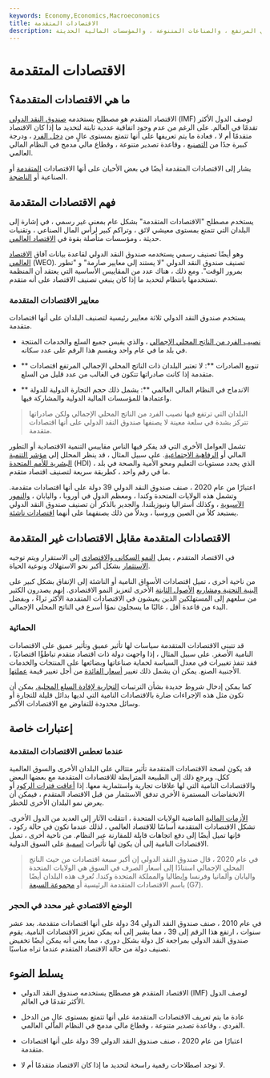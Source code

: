 ```yaml
---
keywords: Economy,Economics,Macroeconomics
title: الاقتصادات المتقدمة
description: الاقتصادات المتقدمة هي البلدان المتقدمة ذات الدخل الفردي المرتفع ، والصناعات المتنوعة ، والمؤسسات المالية الحديثة.
---
```


# الاقتصادات المتقدمة
## ما هي الاقتصادات المتقدمة؟

الاقتصاد المتقدم هو مصطلح يستخدمه [صندوق النقد الدولي](/imf) (IMF) لوصف الدول الأكثر تقدمًا في العالم. على الرغم من عدم وجود اتفاقية عددية ثابتة لتحديد ما إذا كان الاقتصاد متقدمًا أم لا ، فعادة ما يتم تعريفها على أنها تتمتع بمستوى عالٍ من [دخل الفرد](/income-per-capita) ، ودرجة كبيرة جدًا من [التصنيع](/industrialization) ، وقاعدة تصدير متنوعة ، وقطاع مالي مدمج في النظام المالي العالمي.

يشار إلى الاقتصادات المتقدمة أيضًا في بعض الأحيان على أنها الاقتصادات [المتقدمة](/developed-economy) أو الصناعية أو [الناضجة](/mature-economy).

## فهم الاقتصادات المتقدمة

يستخدم مصطلح "الاقتصادات المتقدمة" بشكل عام بمعنى غير رسمي ، في إشارة إلى البلدان التي تتمتع بمستوى معيشي لائق ، وتراكم كبير لرأس المال الصناعي ، وتقنيات حديثة ، ومؤسسات متأصلة بقوة في [الاقتصاد العالمي](/economy).

وهو أيضًا تصنيف رسمي يستخدمه صندوق النقد الدولي لقاعدة بيانات آفاق [الاقتصاد العالمي](/world-economic-outlook) (WEO). تصنيف صندوق النقد الدولي "لا يستند إلى معايير صارمة" و "تطور بمرور الوقت". ومع ذلك ، هناك عدد من المقاييس الأساسية التي يعتقد أن المنظمة تستخدمها بانتظام لتحديد ما إذا كان ينبغي تصنيف الاقتصاد على أنه متقدم.

### معايير الاقتصادات المتقدمة

يستخدم صندوق النقد الدولي ثلاثة معايير رئيسية لتصنيف البلدان على أنها اقتصادات متقدمة.

- [نصيب الفرد من الناتج المحلي الإجمالي](/per-capita-gdp) ، والذي يقيس جميع السلع والخدمات المنتجة في بلد ما في عام واحد ويقسم هذا الرقم على عدد سكانه.

- ** تنويع الصادرات **: لا تعتبر البلدان ذات الناتج المحلي الإجمالي المرتفع اقتصادات متقدمة إذا كانت صادراتها تتكون في الغالب من عدد قليل من السلع.

- ** الاندماج في النظام المالي العالمي **: يشمل ذلك حجم التجارة الدولية للدولة واعتمادها للمؤسسات المالية الدولية والمشاركة فيها.

> البلدان التي ترتفع فيها نصيب الفرد من الناتج المحلي الإجمالي ولكن صادراتها تتركز بشدة في سلعة معينة لا يصنفها صندوق النقد الدولي على أنها اقتصادات متقدمة.

>

تشمل العوامل الأخرى التي قد يفكر فيها الناس مقاييس التنمية الاقتصادية أو التطور المالي أو [الرفاهية الاجتماعية](/social-welfare-system). على سبيل المثال ، قد ينظر المحلل إلى [مؤشر التنمية](/human-development-index-hdi) [البشرية للأمم المتحدة](/human-development-index-hdi) (HDI) ، الذي يحدد مستويات التعليم ومحو الأمية والصحة في بلد ما في رقم واحد ، كطريقة سريعة لتصنيف اقتصاد متقدم.

اعتبارًا من عام 2020 ، صنف صندوق النقد الدولي 39 دولة على أنها اقتصادات متقدمة. وتشمل هذه الولايات المتحدة وكندا ، ومعظم الدول في أوروبا ، واليابان ، [والنمور الآسيوية](/four-asian-tigers) ، وكذلك أستراليا ونيوزيلندا. والجدير بالذكر أن تصنيف صندوق النقد الدولي يستبعد كلاً من الصين وروسيا ، وبدلاً من ذلك يصنفهما على أنهما [اقتصادات ناشئة](/emergingmarketeconomy).

## الاقتصادات المتقدمة مقابل الاقتصادات غير المتقدمة

في الاقتصاد المتقدم ، يميل [النمو السكاني والاقتصادي](/economicgrowthrate) إلى الاستقرار ويتم توجيه [الاستثمار](/investment) بشكل أكبر نحو الاستهلاك ونوعية الحياة.

من ناحية أخرى ، تميل اقتصادات الأسواق النامية أو الناشئة إلى الإنفاق بشكل كبير على [البنية التحتية ومشاريع](/infrastructure) [الأصول الثابتة](/fixedasset) الأخرى لتعزيز النمو الاقتصادي. إنهم يصدرون الكثير من سلعهم إلى المستهلكين الذين يعيشون في الاقتصادات المتقدمة الأكثر ثراءً ، وبفضل البدء من قاعدة أقل ، غالبًا ما يسجلون نموًا أسرع في الناتج المحلي الإجمالي.

### الحمائية

قد تتبنى الاقتصادات المتقدمة سياسات لها تأثير عميق وتأثير عميق على الاقتصادات النامية الأصغر. على سبيل المثال ، إذا واجهت دولة ذات اقتصاد متقدم تباطؤًا اقتصاديًا ، فقد تنفذ تغييرات في معدل السياسة لحماية صناعاتها وبضائعها على المنتجات والخدمات الأجنبية الصنع. يمكن أن يشمل ذلك تغيير [أسعار الفائدة](/interestrate) من أجل تغيير قيمة [عملتها](/currency).

كما يمكن إدخال شروط جديدة بشأن الترتيبات [التجارية لإفادة السلع المحلية.](/trade) يمكن أن تكون مثل هذه الإجراءات ضارة بالاقتصادات النامية التي لديها بدائل قليلة للتجارة أو وسائل محدودة للتفاوض مع الاقتصادات الأكبر.

## إعتبارات خاصة

### عندما تعطس الاقتصادات المتقدمة

قد يكون لصحة الاقتصادات المتقدمة تأثير متتالي على البلدان الأخرى والسوق العالمية ككل. ويرجع ذلك إلى الطبيعة المترابطة للاقتصادات المتقدمة مع بعضها البعض والاقتصادات النامية التي لها علاقات تجارية واستثمارية معها. إذا [أعاقت فترات الركود](/recession) أو الانخفاضات المستمرة الأخرى تدفق الاستثمار من قبل الاقتصاد المتقدم ، فيمكن أن يعرض نمو البلدان الأخرى للخطر.

[الأزمات المالية](/financial-crisis) الماضية الولايات المتحدة ، انتقلت الآثار إلى العديد من الدول الأخرى. تشكل الاقتصادات المتقدمة أساسًا للاقتصاد العالمي ، لذلك عندما تكون في حالة ركود ، فإنها تميل أيضًا إلى دفع اتجاهات قابلة للمقارنة عبر النظام. من ناحية أخرى ، تميل الاقتصادات النامية إلى أن يكون لها تأثيرات [اسمية](/nominal) على السوق الدولية.

> في عام 2020 ، قال صندوق النقد الدولي إن أكبر سبعة اقتصادات من حيث الناتج المحلي الإجمالي استنادًا إلى أسعار الصرف في السوق هي الولايات المتحدة واليابان وألمانيا وفرنسا وإيطاليا والمملكة المتحدة وكندا. تُعرف هذه البلدان أيضًا باسم الاقتصادات المتقدمة الرئيسية أو [مجموعة السبعة](/g7) (G7).

>

### الوضع الاقتصادي غير محدد في الحجر

في عام 2010 ، صنف صندوق النقد الدولي 34 دولة على أنها اقتصادات متقدمة. بعد عشر سنوات ، ارتفع هذا الرقم إلى 39 ، مما يشير إلى أنه يمكن تعزيز الاقتصادات النامية. يقوم صندوق النقد الدولي بمراجعة كل دولة بشكل دوري ، مما يعني أنه يمكن أيضًا تخفيض تصنيف دولة من حالة الاقتصاد المتقدم عندما تراه مناسبًا.

## يسلط الضوء

- الاقتصاد المتقدم هو مصطلح يستخدمه صندوق النقد الدولي (IMF) لوصف الدول الأكثر تقدمًا في العالم.

- عادة ما يتم تعريف الاقتصادات المتقدمة على أنها تتمتع بمستوى عالٍ من الدخل الفردي ، وقاعدة تصدير متنوعة ، وقطاع مالي مدمج في النظام المالي العالمي.

- اعتبارًا من عام 2020 ، صنف صندوق النقد الدولي 39 دولة على أنها اقتصادات متقدمة.

- لا توجد اصطلاحات رقمية راسخة لتحديد ما إذا كان الاقتصاد متقدمًا أم لا.

